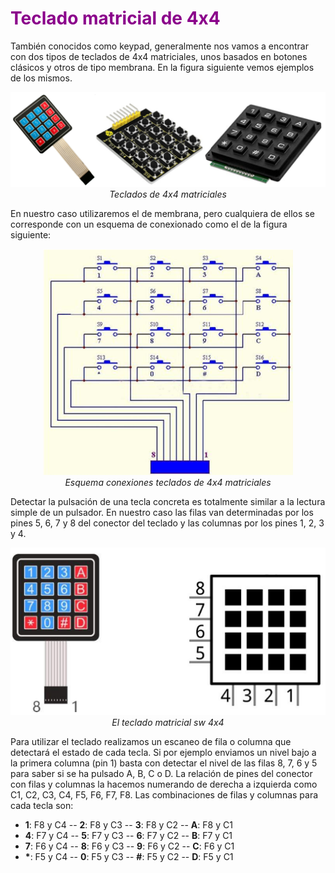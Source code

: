# <FONT COLOR=#8B008B>Teclado matricial de 4x4</font>
También conocidos como keypad, generalmente nos vamos a encontrar con dos tipos de teclados de 4x4 matriciales, unos basados en botones clásicos y otros de tipo membrana. En la figura siguiente vemos ejemplos de los mismos.

<center>

![Teclados de 4x4 matriciales](../img/conceptos/teclado/tipos.png)  
*Teclados de 4x4 matriciales*

</center>

En nuestro caso utilizaremos el de membrana, pero cualquiera de ellos se corresponde con un esquema de conexionado como el de la figura siguiente:

<center>

![Esquema conexiones teclados de 4x4 matriciales](../img/conceptos/teclado/esquema.png)  
*Esquema conexiones teclados de 4x4 matriciales*

</center>

Detectar la pulsación de una tecla concreta es totalmente similar a la lectura simple de un pulsador. En nuestro caso las filas van determinadas por los pines 5, 6, 7 y 8 del conector del teclado y las columnas por los pines 1, 2, 3 y 4.

<center>

![El teclado matricial sw 4x4](../img/conceptos/teclado/teclado_kit.png)  
*El teclado matricial sw 4x4*

</center>

Para utilizar el teclado realizamos un escaneo de fila o columna que detectará el estado de cada tecla. Si por ejemplo enviamos un nivel bajo a la primera columna (pin 1) basta con detectar el nivel de las filas 8, 7, 6 y 5 para saber si se ha pulsado A, B, C o D. La relación de pines del conector con filas y columnas la hacemos numerando de derecha a izquierda como C1, C2, C3, C4, F5, F6, F7, F8. Las combinaciones de filas y columnas para cada tecla son:

* **1**: F8 y C4 -- **2**: F8 y C3 -- **3**: F8 y C2 -- **A**: F8 y C1
* **4**: F7 y C4 -- **5**: F7 y C3 -- **6**: F7 y C2 -- **B**: F7 y C1
* **7**: F6 y C4 -- **8**: F6 y C3 -- **9**: F6 y C2 -- **C**: F6 y C1
* **\***: F5 y C4 -- **0**: F5 y C3 -- **#**: F5 y C2 -- **D**: F5 y C1


